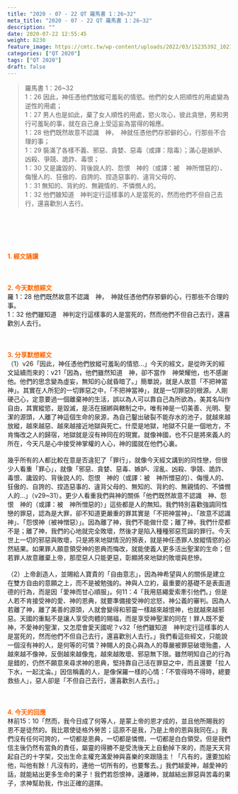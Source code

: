 ```yaml
---
title: "2020 - 07 - 22 QT 羅馬書 1：26~32"
meta_title: "2020 - 07 - 22 QT 羅馬書 1：26~32"
description: ""
date: 2020-07-22 12:55:45
weight: 8230
feature_image: https://cmtc.tw/wp-content/uploads/2022/03/15235392_10211799862337740_180693556567566654_o-1.webp
categories: ["QT 2020"]
tags: ["QT 2020"]
draft: false
---
```


<blockquote>羅馬書 1：26~32<br />
1：26 因此，神任憑他們放縱可羞恥的情慾。他們的女人把順性的用處變為逆性的用處；<br />
1：27 男人也是如此，棄了女人順性的用處，慾火攻心，彼此貪戀，男和男行可羞恥的事，就在自己身上受這妄為當得的報應。<br />
1：28 他們既然故意不認識　神，　神就任憑他們存邪僻的心，行那些不合理的事；<br />
1：29 裝滿了各樣不義、邪惡、貪婪、惡毒（或譯：陰毒）；滿心是嫉妒、凶殺、爭競、詭詐、毒恨；<br />
1：30 又是讒毀的、背後說人的、怨恨　神的（或譯：被　神所憎惡的）、侮慢人的、狂傲的、自誇的、捏造惡事的、違背父母的、<br />
1：31 無知的、背約的、無親情的、不憐憫人的。<br />
1：32 他們雖知道　神判定行這樣事的人是當死的，然而他們不但自己去行，還喜歡別人去行。</blockquote><br />
&nbsp;<br />
<br />
&nbsp;<br />
<br />
<span style="color: #ff6600;"><strong>1. </strong><strong>經文誦讀</strong></span><br />
<br />
<span style="color: #ff6600;"><strong> </strong></span><br />
<br />
<span style="color: #ff6600;"><strong>2. 今天默想</strong><strong>經文<br />
</strong></span>羅 1：28 他們既然故意不認識　神，　神就任憑他們存邪僻的心，行那些不合理的事。<br />
1：32 他們雖知道　神判定行這樣事的人是當死的，然而他們不但自己去行，還喜歡別人去行。<br />
<br />
&nbsp;<br />
<br />
<span style="color: #ff6600;"><strong>3. 分享默想經文<br />
</strong></span>（1）v26「因此，神任憑他們放縱可羞恥的情慾…」今天的經文，是從昨天的經文延續而來的：v21「因為，他們雖然知道　神，卻不當作　神榮耀他，也不感謝他。他們的思念變為虛妄，無知的心就昏暗了。」簡單說，就是人故意「不把神當神」。其實在人所犯的一切罪惡之中，「不把神當神」，就是一切罪惡的根源。人剛硬己心，定意要過一個離棄神的生活，誤以為人可以靠自己為所欲為，美其名叫作自由，其實縱慾，是毀滅，是活在捆綁與轄制之中。唯有神是一切美善、光明、聖潔的源頭，人離了神這個生命的泉源，為自己鑿出破裂不能存水的池子，就越來越放縱，越來越惡、越來越接近地獄與死亡。什麼是地獄，地獄不只是一個地方，不肯悔改之人的歸宿，地獄就是沒有神同在的現實。就像神國，也不只是將來義人的所在，今天凡是心中接受神掌權的人心，神的國就在他們心裏。<br />
<br />
幾乎所有的人都比較在意是否違犯了「罪行」，就像今天經文講到的同性戀，但很少人看重「罪心」，就像「邪惡、貪婪、惡毒、嫉妒、淫亂、凶殺、爭競、詭詐、毒恨、讒毀的、背後說人的、怨恨　神的（或譯：被　神所憎惡的）、侮慢人的、狂傲的、自誇的、捏造惡事的、違背父母的、無知的、背約的、無親情的、不憐憫人的…」（v29~31）。更少人看重我們與神的關係「他們既然故意不認識　神、怨恨　神的（或譯：被　神所憎惡的）」這些都是人的無知。我們特別喜歡強調同性戀的罪惡，認為是大罪，卻不知道更嚴重的罪其實是「不把神當神」、「故意不認識神」、「怨恨神（被神憎惡）」。因為離了神，我們不能做什麼；離了神，我們什麼都不是；離了神，我們的心地就完全敗壞，然後才是陷入種種邪惡荒誕的罪行。今天世上一切的邪惡與敗壞，只是將來地獄情況的預表，就是神任憑罪人放縱情慾的必然結果。如果罪人願意領受神的恩典而悔改，就能使義人更多活出聖潔的生命；但若罪人故意離棄上帝，那麼惡人只能更惡，彰顯將來地獄的敗壞與悲慘。<br />
<br />
（2）上帝創造人，並賜給人寶貴的「自由意志」，因為神希望與人的關係是建立在雙方自由的意願之上，而不是被勉強的。神與人立約，最重要的基礎不是表面道德的行為，而是因「愛神而甘心順服」。何11：4「我用慈繩愛索牽引他們。」但是人若不肯接受神的愛、神的恩典，就要準備接受神的忿怒，神公義的審判。因為人若離了神，離了美善的源頭，人就會變得和邪靈一樣越來越恨神，也就越來越邪惡。天國的重點不是讓人享受肉體的賜福，而是享受神聖潔的同在！罪人既不愛神，不愛神的聖潔，又怎麼會愛天國呢？v32「他們雖知道　神判定行這樣事的人是當死的，然而他們不但自己去行，還喜歡別人去行。」我們看這些經文，只能說一個沒有神的人，是何等的可憐？神賜人的良心與為人的尊嚴被罪惡破壞殆盡，人越來越不像神，反倒越來越像鬼，越來越敗壞、邪惡無下限。雖然明知自己的行為是錯的，仍然不願意來尋求神的恩典，堅持靠自己活在罪惡之中，而且還要「拉人下水，一起沈淪。」因信稱義的人，是像保羅一樣的心情：「不管得時不得時，總要救些人」，惡人卻是「不但自己去行，還喜歡別人去行。」<br />
<br />
<span style="color: #ff6600;"><strong> </strong></span><br />
<br />
<span style="color: #ff6600;"><strong>4. 今天的回應<br />
</strong></span>林前15：10「然而，我今日成了何等人，是蒙上帝的恩才成的，並且他所賜我的恩不是徒然的。我比眾使徒格外勞苦；這原不是我，乃是上帝的恩與我同在。」我們沒有任何可誇的，一切都是恩典，一切都是憐憫，一切都是白白領受。但是我們信主後仍然有當負的責任，屬靈的得勝不是受洗後天上自動掉下來的，而是天天背起自己的十字架，交出生命主權充滿愛神與喜樂的來跟隨主！「凡有的，還要加給他，叫他有餘！凡沒有的，連他一切所有的，也要奪去。」我們越愛神，越愛神的話，就能結出更多生命的果子！我們若怨恨神，遠離神，就越結出罪惡與苦毒的果子，求神幫助我，作出正確的選擇。<br />
<br />
&nbsp;
        